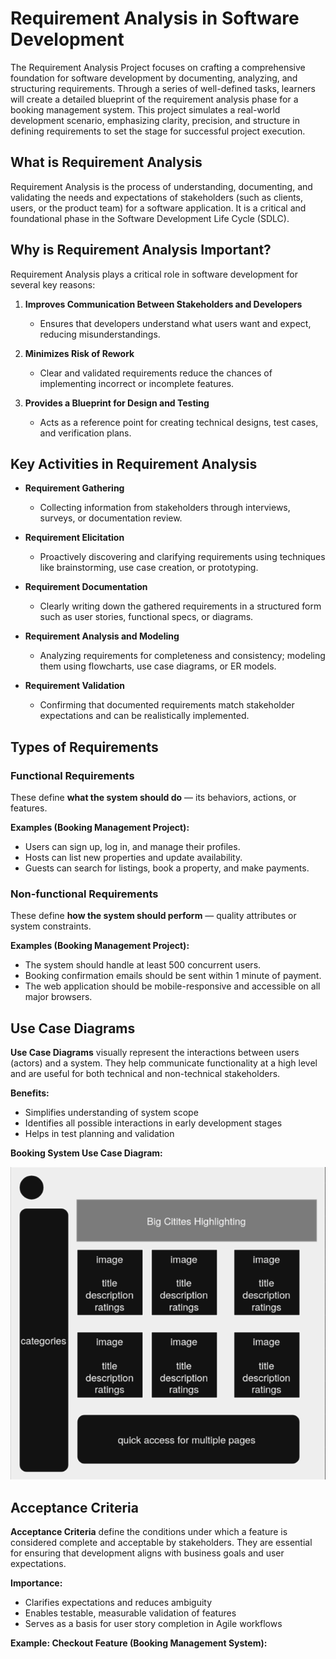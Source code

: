 # Requirement Analysis in Software Development

The Requirement Analysis Project focuses on crafting a comprehensive foundation for software development by documenting, analyzing, and structuring requirements. Through a series of well-defined tasks, learners will create a detailed blueprint of the requirement analysis phase for a booking management system. This project simulates a real-world development scenario, emphasizing clarity, precision, and structure in defining requirements to set the stage for successful project execution.

## What is Requirement Analysis

Requirement Analysis is the process of understanding, documenting, and validating the needs and expectations of stakeholders (such as clients, users, or the product team) for a software application. It is a critical and foundational phase in the Software Development Life Cycle (SDLC).

## Why is Requirement Analysis Important?

Requirement Analysis plays a critical role in software development for several key reasons:

1. **Improves Communication Between Stakeholders and Developers**
   - Ensures that developers understand what users want and expect, reducing misunderstandings.

2. **Minimizes Risk of Rework**
   - Clear and validated requirements reduce the chances of implementing incorrect or incomplete features.

3. **Provides a Blueprint for Design and Testing**
   - Acts as a reference point for creating technical designs, test cases, and verification plans.

## Key Activities in Requirement Analysis

- **Requirement Gathering**
  - Collecting information from stakeholders through interviews, surveys, or documentation review.

- **Requirement Elicitation**
  - Proactively discovering and clarifying requirements using techniques like brainstorming, use case creation, or prototyping.

- **Requirement Documentation**
  - Clearly writing down the gathered requirements in a structured form such as user stories, functional specs, or diagrams.

- **Requirement Analysis and Modeling**
  - Analyzing requirements for completeness and consistency; modeling them using flowcharts, use case diagrams, or ER models.

- **Requirement Validation**
  - Confirming that documented requirements match stakeholder expectations and can be realistically implemented.

## Types of Requirements

### Functional Requirements

These define **what the system should do** — its behaviors, actions, or features.

**Examples (Booking Management Project):**
- Users can sign up, log in, and manage their profiles.
- Hosts can list new properties and update availability.
- Guests can search for listings, book a property, and make payments.

### Non-functional Requirements

These define **how the system should perform** — quality attributes or system constraints.

**Examples (Booking Management Project):**
- The system should handle at least 500 concurrent users.
- Booking confirmation emails should be sent within 1 minute of payment.
- The web application should be mobile-responsive and accessible on all major browsers.

## Use Case Diagrams

**Use Case Diagrams** visually represent the interactions between users (actors) and a system. They help communicate functionality at a high level and are useful for both technical and non-technical stakeholders.

**Benefits:**
- Simplifies understanding of system scope
- Identifies all possible interactions in early development stages
- Helps in test planning and validation

**Booking System Use Case Diagram:**

![Booking System Use Case](./alx-booking-uc.png)

## Acceptance Criteria

**Acceptance Criteria** define the conditions under which a feature is considered complete and acceptable by stakeholders. They are essential for ensuring that development aligns with business goals and user expectations.

**Importance:**
- Clarifies expectations and reduces ambiguity
- Enables testable, measurable validation of features
- Serves as a basis for user story completion in Agile workflows

**Example: Checkout Feature (Booking Management System):**
